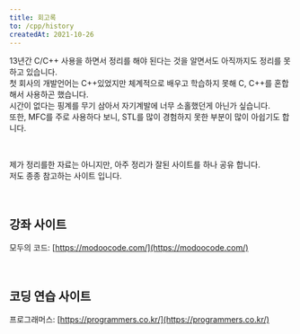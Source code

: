 ```yaml
---
title: 회고록
to: /cpp/history
createdAt: 2021-10-26
---
```


13년간 C/C++ 사용을 하면서 정리를 해야 된다는 것을 알면서도 아직까지도 정리를 못하고 있습니다.  
첫 회사의 개발언어는 C++있었지만 체계적으로 배우고 학습하지 못해 C, C++를 혼합해서 사용하곤 했습니다.  
시간이 없다는 핑계를 무기 삼아서 자기계발에 너무 소홀했던게 아닌가 싶습니다.  
또한, MFC를 주로 사용하다 보니, STL를 많이 경험하지 못한 부분이 많이 아쉽기도 합니다.  

<br/>

제가 정리를한 자료는 아니지만, 아주 정리가 잘된 사이트를 하나 공유 합니다.  
저도 종종 참고하는 사이트 입니다.  

<br/>

## 강좌 사이트  

모두의 코드: [https://modoocode.com/](https://modoocode.com/)  

<br/>

## 코딩 연습 사이트  

프로그래머스: [https://programmers.co.kr/](https://programmers.co.kr/)  